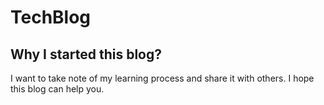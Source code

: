 # TechBlog

## Why I started this blog?
I want to take note of my learning process and share it with others. I hope this blog can help you.